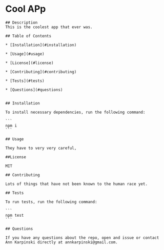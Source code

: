 # Cool APp

    ## Description  
    This is the coolest app that ever was.

    ## Table of Contents

    * [Installation](#installation)

    * [Usage](#usage)

    * [License](#license)

    * [Contributing](#contributing)

    * [Tests](#tests)

    * [Questions](#questions)
    

    ## Installation

    To install necessary dependencies, run the following command:

    ```
    npm i
    ```

    ## Usage

    They have to very very careful,

    ##License
    
    MIT

    ## Contributing

    Lots of things that have not been known to the human race yet.

    ## Tests

    To run tests, run the following command:

    ```
    npm test
    ```

    ## Questions

    If you have any questions about the repo, open and issue or contact Ann Karpinski directly at annkarpinski@gmail.com.

    